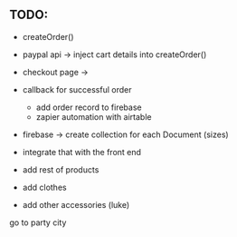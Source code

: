TODO:
---
- createOrder()
- paypal api -> inject cart details into createOrder()
- checkout page -> 
- callback for successful order
   - add order record to firebase
   - zapier automation with airtable

- firebase -> create collection for each Document (sizes)
- integrate that with the front end

- add rest of products
- add clothes
- add other accessories (luke)

go to party city

